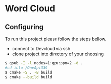 # Word Cloud

## Configuring

To run this project please follow the steps bellow.
- connect to Devcloud via ssh
- clone project into directory of your choosing

```bash
$ qsub -I -l nodes=1:gpu:ppn=2 -d .
#cd into /OneApi339
$ cmake -S . -B build
$ cmake --build build
